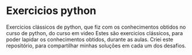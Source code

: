 # Exercicios python
 Exercicios clássicos de python, que fiz com os conhecimentos obtidos no curso de python, do curso em video
 Estes são exercicios clássicos, para poder lapidar os conhecimentos obtidos, durante as aulas.
 Criei este repositório, para compartilhar minhas soluções em cada um dos desafios.
